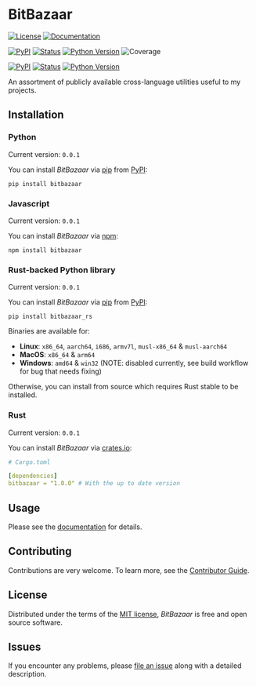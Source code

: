 # BitBazaar

[![License](https://img.shields.io/badge/License-MIT-green.svg)][license]
[![Documentation](https://img.shields.io/badge/Documentation-8A2BE2)](https://zakstucke.github.io/bitbazaar)

[license]: https://github.com/zakstucke/bitbazaar/blob/main/LICENSE.md

[![PyPI](https://img.shields.io/pypi/v/bitbazaar.svg)][pypi status]
[![Status](https://img.shields.io/pypi/status/bitbazaar.svg)][pypi status]
[![Python Version](https://img.shields.io/pypi/pyversions/bitbazaar)][pypi status]
![Coverage](https://img.shields.io/badge/Coverage-100%25-green)

[pypi status]: https://pypi.org/project/bitbazaar/

[![PyPI](https://img.shields.io/pypi/v/bitbazaar_rs.svg)][pypi status]
[![Status](https://img.shields.io/pypi/status/bitbazaar_rs.svg)][pypi status]
[![Python Version](https://img.shields.io/pypi/pyversions/bitbazaar_rs)][pypi status]

[pypi status]: https://pypi.org/project/bitbazaar_rs/

An assortment of publicly available cross-language utilities useful to my projects.

## Installation

### Python

Current version: `0.0.1`

You can install _BitBazaar_ via [pip](https://pip.pypa.io/) from [PyPI](https://pypi.org/):

```console
pip install bitbazaar
```

### Javascript

Current version: `0.0.1`

You can install _BitBazaar_ via [npm](https://www.npmjs.com/):

```console
npm install bitbazaar
```

### Rust-backed Python library

Current version: `0.0.1`

You can install _BitBazaar_ via [pip](https://pip.pypa.io/) from [PyPI](https://pypi.org/):

```console
pip install bitbazaar_rs
```

Binaries are available for:

-   **Linux**: `x86_64`, `aarch64`, `i686`, `armv7l`, `musl-x86_64` & `musl-aarch64`
-   **MacOS**: `x86_64` & `arm64`
-   **Windows**: `amd64` & `win32` (NOTE: disabled currently, see build workflow for bug that needs fixing)

Otherwise, you can install from source which requires Rust stable to be installed.

### Rust

Current version: `0.0.1`

You can install _BitBazaar_ via [crates.io](https://crates.io/):

```yaml
# Cargo.toml

[dependencies]
bitbazaar = "1.0.0" # With the up to date version
```

## Usage

Please see the [documentation](https://zakstucke.github.io/bitbazaar) for details.

## Contributing

Contributions are very welcome.
To learn more, see the [Contributor Guide](CONTRIBUTING.md).

## License

Distributed under the terms of the [MIT license](LICENSE.md),
_BitBazaar_ is free and open source software.

## Issues

If you encounter any problems,
please [file an issue](https://github.com/zakstucke/bitbazaar/issues) along with a detailed description.

